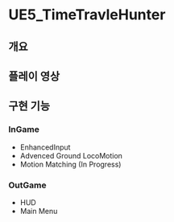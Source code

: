 # UE5_TimeTravleHunter

개요
-

플레이 영상
-

구현 기능
-
### InGame
- EnhancedInput
- Advenced Ground LocoMotion
- Motion Matching (In Progress)

### OutGame
- HUD
- Main Menu
